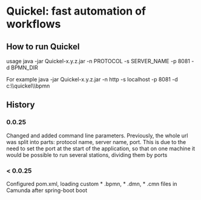 # Quickel: fast automation of workflows
## How to run Quickel
usage java -jar Quickel-x.y.z.jar 
-n PROTOCOL -s SERVER_NAME -p 8081 -d BPMN_DIR

For example
java -jar Quickel-x.y.z.jar
-n http -s localhost -p 8081 -d c:\\\quickel\\\bpmn

## History
### 0.0.25
Changed and added command line parameters. Previously, the whole url was split into parts: protocol name, server name, port. This is due to the need to set the port at the start of the application, so that on one machine it would be possible to run several stations, dividing them by ports
### < 0.0.25
Configured pom.xml, loading custom * .bpmn, * .dmn, * .cmn files in Camunda after spring-boot boot